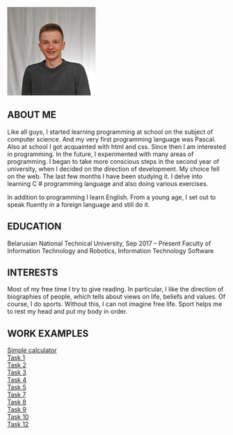 ![Image](photo.jpg)

## ABOUT ME

Like all guys, I started learning programming at school on the subject of computer science. And my very first programming language was Pascal. Also at school I got acquainted with html and css. Since then I am interested in programming. In the future, I experimented with many areas of programming. I began to take more conscious steps in the second year of university, when I decided on the direction of development. My choice fell on the web.
The last few months I have been studying it. 
I delve into learning C # programming language and also doing various exercises.

In addition to programming I learn English. From a young age, I set out to speak fluently in a foreign language and still do it.

## EDUCATION

Belarusian National Technical University, Sep 2017 – Present Faculty of Information Technology and Robotics, Information Technology Software

## INTERESTS

Most of my free time I try to give reading. In particular, I like the direction of biographies of people, which tells about views on life, beliefs and values.
Of course, I do sports. Without this, I can not imagine free life. Sport helps me to rest my head and put my body in order.

## WORK EXAMPLES

[Simple calculator](https://github.com/kdanilyuk/FancyCalc)  
[Task 1](https://github.com/kdanilyuk/PadawansTask1)  
[Task 2](https://github.com/kdanilyuk/PadawansTask2)  
[Task 3](https://github.com/kdanilyuk/PadawansTask3)  
[Task 4](https://github.com/kdanilyuk/PadawansTask4)  
[Task 5](https://github.com/kdanilyuk/PadawansTask5)  
[Task 7](https://github.com/kdanilyuk/PadawansTask7)   
[Task 8](https://github.com/kdanilyuk/PadawansTask8)   
[Task 9](https://github.com/kdanilyuk/PadawansTask9)   
[Task 10](https://github.com/kdanilyuk/PadawansTask10)   
[Task 12](https://github.com/kdanilyuk/PadawansTask12)   

